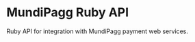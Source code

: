 MundiPagg Ruby API
====================

Ruby API for integration with MundiPagg payment web services.